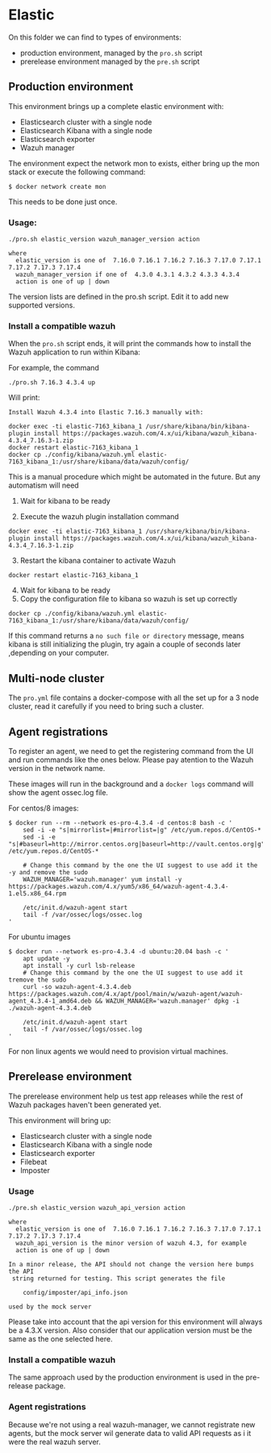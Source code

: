 # Elastic

On this folder we can find to types of environments:

 * production environment, managed by the `pro.sh` script
 * prerelease environment managed by the `pre.sh` script


## Production environment

This environment brings up a complete elastic environment with:
 - Elasticsearch cluster with a single node
 - Elasticsearch Kibana with a single node
 - Elasticsearch exporter
 - Wazuh manager

The environment expect the network mon to exists, either bring up the
mon stack or execute the following command:

    $ docker network create mon

This needs to be done just once.

### Usage:

```
./pro.sh elastic_version wazuh_manager_version action

where
  elastic_version is one of  7.16.0 7.16.1 7.16.2 7.16.3 7.17.0 7.17.1 7.17.2 7.17.3 7.17.4
  wazuh_manager_version if one of  4.3.0 4.3.1 4.3.2 4.3.3 4.3.4
  action is one of up | down
```

The version lists are defined in the pro.sh script. Edit it to add new
supported versions.

 ### Install a compatible wazuh

When the `pro.sh` script ends, it will print the commands how to install the
Wazuh application to run within Kibana:

For example, the command

`./pro.sh 7.16.3 4.3.4 up`

Will print:

```
Install Wazuh 4.3.4 into Elastic 7.16.3 manually with:

docker exec -ti elastic-7163_kibana_1 /usr/share/kibana/bin/kibana-plugin install https://packages.wazuh.com/4.x/ui/kibana/wazuh_kibana-4.3.4_7.16.3-1.zip
docker restart elastic-7163_kibana_1
docker cp ./config/kibana/wazuh.yml elastic-7163_kibana_1:/usr/share/kibana/data/wazuh/config/
```

This is a manual procedure which might be automated in the future. But any automatism will need

1. Wait for kibana to be ready

2. Execute the wazuh plugin installation command

`docker exec -ti elastic-7163_kibana_1 /usr/share/kibana/bin/kibana-plugin install https://packages.wazuh.com/4.x/ui/kibana/wazuh_kibana-4.3.4_7.16.3-1.zip`

3. Restart the kibana container to activate Wazuh

`docker restart elastic-7163_kibana_1`

4. Wait for kibana to be ready
5. Copy the configuration file to kibana so wazuh is set up correctly

`docker cp ./config/kibana/wazuh.yml elastic-7163_kibana_1:/usr/share/kibana/data/wazuh/config/`

If this command returns a `no such file or directory` message, means kibana is still initializing the plugin, try again a couple of seconds later ,depending on your computer.

## Multi-node cluster

The `pro.yml` file contains a docker-compose with all the set up for a 3 node cluster, read it carefully if you need to bring such a cluster.

## Agent registrations

To register an agent, we need to get the registering command from the UI and run commands like the ones below. Please pay atention to the Wazuh version in the network name.

These images will run in the background and a `docker logs` command will show the agent ossec.log file.

For centos/8 images:

    $ docker run --rm --network es-pro-4.3.4 -d centos:8 bash -c '
        sed -i -e "s|mirrorlist=|#mirrorlist=|g" /etc/yum.repos.d/CentOS-*
        sed -i -e "s|#baseurl=http://mirror.centos.org|baseurl=http://vault.centos.org|g" /etc/yum.repos.d/CentOS-*

        # Change this command by the one the UI suggest to use add it the -y and remove the sudo
        WAZUH_MANAGER='wazuh.manager' yum install -y https://packages.wazuh.com/4.x/yum5/x86_64/wazuh-agent-4.3.4-1.el5.x86_64.rpm

        /etc/init.d/wazuh-agent start
        tail -f /var/ossec/logs/ossec.log
    '

For ubuntu images

    $ docker run --network es-pro-4.3.4 -d ubuntu:20.04 bash -c '
        apt update -y
        apt install -y curl lsb-release
        # Change this command by the one the UI suggest to use add it tremove the sudo
        curl -so wazuh-agent-4.3.4.deb https://packages.wazuh.com/4.x/apt/pool/main/w/wazuh-agent/wazuh-agent_4.3.4-1_amd64.deb && WAZUH_MANAGER='wazuh.manager' dpkg -i ./wazuh-agent-4.3.4.deb

        /etc/init.d/wazuh-agent start
        tail -f /var/ossec/logs/ossec.log
    '

For non linux agents we would need to provision virtual machines.


## Prerelease environment

The prerelease environment help us test app releases while the rest of
Wazuh packages haven't been generated yet.

This environment will bring up:

 - Elasticsearch cluster with a single node
 - Elasticsearch Kibana with a single node
 - Elasticsearch exporter
 - Filebeat
 - Imposter

### Usage

```
./pre.sh elastic_version wazuh_api_version action

where
  elastic_version is one of  7.16.0 7.16.1 7.16.2 7.16.3 7.17.0 7.17.1 7.17.2 7.17.3 7.17.4
  wazuh_api_version is the minor version of wazuh 4.3, for example
  action is one of up | down

In a minor release, the API should not change the version here bumps the API
 string returned for testing. This script generates the file

    config/imposter/api_info.json

used by the mock server
```

Please take into account that the api version for this environment will always be a 4.3.X version. Also consider that our application version must be the same as the one selected here.

### Install a compatible wazuh

The same approach used by the production environment is used in the pre-release package.

### Agent registrations

Because we're not using a real wazuh-manager, we cannot registrate new agents, but the mock server wil generate data to valid API requests as i it were the real wazuh server.


